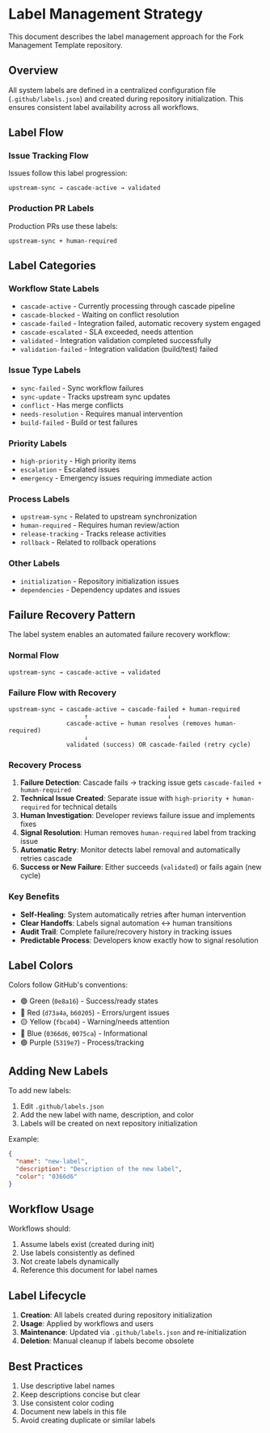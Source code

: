 # Label Management Strategy

This document describes the label management approach for the Fork Management Template repository.

## Overview

All system labels are defined in a centralized configuration file (`.github/labels.json`) and created during repository initialization. This ensures consistent label availability across all workflows.

## Label Flow

### Issue Tracking Flow
Issues follow this label progression:
```
upstream-sync → cascade-active → validated
```

### Production PR Labels
Production PRs use these labels:
```
upstream-sync + human-required
```

## Label Categories

### Workflow State Labels
- `cascade-active` - Currently processing through cascade pipeline
- `cascade-blocked` - Waiting on conflict resolution
- `cascade-failed` - Integration failed, automatic recovery system engaged
- `cascade-escalated` - SLA exceeded, needs attention
- `validated` - Integration validation completed successfully
- `validation-failed` - Integration validation (build/test) failed

### Issue Type Labels
- `sync-failed` - Sync workflow failures
- `sync-update` - Tracks upstream sync updates
- `conflict` - Has merge conflicts
- `needs-resolution` - Requires manual intervention
- `build-failed` - Build or test failures

### Priority Labels
- `high-priority` - High priority items
- `escalation` - Escalated issues
- `emergency` - Emergency issues requiring immediate action

### Process Labels
- `upstream-sync` - Related to upstream synchronization
- `human-required` - Requires human review/action
- `release-tracking` - Tracks release activities
- `rollback` - Related to rollback operations

### Other Labels
- `initialization` - Repository initialization issues
- `dependencies` - Dependency updates and issues

## Failure Recovery Pattern

The label system enables an automated failure recovery workflow:

### Normal Flow
```
upstream-sync → cascade-active → validated
```

### Failure Flow with Recovery
```
upstream-sync → cascade-active → cascade-failed + human-required
                     ↑                      ↓
                cascade-active ← human resolves (removes human-required)
                     ↓
                validated (success) OR cascade-failed (retry cycle)
```

### Recovery Process

1. **Failure Detection**: Cascade fails → tracking issue gets `cascade-failed + human-required`
2. **Technical Issue Created**: Separate issue with `high-priority + human-required` for technical details
3. **Human Investigation**: Developer reviews failure issue and implements fixes
4. **Signal Resolution**: Human removes `human-required` label from tracking issue
5. **Automatic Retry**: Monitor detects label removal and automatically retries cascade
6. **Success or New Failure**: Either succeeds (`validated`) or fails again (new cycle)

### Key Benefits
- **Self-Healing**: System automatically retries after human intervention
- **Clear Handoffs**: Labels signal automation ↔ human transitions
- **Audit Trail**: Complete failure/recovery history in tracking issues
- **Predictable Process**: Developers know exactly how to signal resolution

## Label Colors

Colors follow GitHub's conventions:
- 🟢 Green (`0e8a16`) - Success/ready states
- 🔴 Red (`d73a4a`, `b60205`) - Errors/urgent issues
- 🟡 Yellow (`fbca04`) - Warning/needs attention
- 🔵 Blue (`0366d6`, `0075ca`) - Informational
- 🟣 Purple (`5319e7`) - Process/tracking

## Adding New Labels

To add new labels:

1. Edit `.github/labels.json`
2. Add the new label with name, description, and color
3. Labels will be created on next repository initialization

Example:
```json
{
  "name": "new-label",
  "description": "Description of the new label",
  "color": "0366d6"
}
```

## Workflow Usage

Workflows should:
1. Assume labels exist (created during init)
2. Use labels consistently as defined
3. Not create labels dynamically
4. Reference this document for label names

## Label Lifecycle

1. **Creation**: All labels created during repository initialization
2. **Usage**: Applied by workflows and users
3. **Maintenance**: Updated via `.github/labels.json` and re-initialization
4. **Deletion**: Manual cleanup if labels become obsolete

## Best Practices

1. Use descriptive label names
2. Keep descriptions concise but clear
3. Use consistent color coding
4. Document new labels in this file
5. Avoid creating duplicate or similar labels